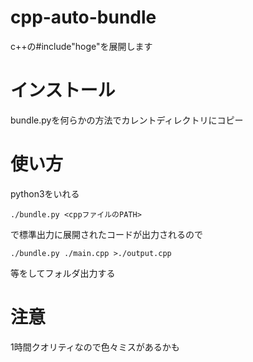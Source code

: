 # cpp-auto-bundle
c++の#include"hoge"を展開します

# インストール
bundle.pyを何らかの方法でカレントディレクトリにコピー

# 使い方
python3をいれる
```
./bundle.py <cppファイルのPATH>
```
で標準出力に展開されたコードが出力されるので
```
./bundle.py ./main.cpp >./output.cpp
```
等をしてフォルダ出力する

# 注意
1時間クオリティなので色々ミスがあるかも
